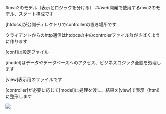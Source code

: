 #mvc2のモデル（表示とロジックを分ける）
##web開発で使用するmvc2のモデル、スタート構成です

[htdocs]が公開ディレクトリでcontrollerの置き場所です

クライアントからのhttp通信はhtdocsの中のcontrolerファイル群がさばくように作ります

[conf]は設定ファイル

[model]はデータやデータベースへのアクセス、ビジネスロジック全般を処理します

[view]表示用のファイルです

[controller]が必要に応じて[model]に処理を渡し、結果を[view]で表示（html）に整形します

<img src="http://www.weblabo.work/sample/data/img/mvc.png">

